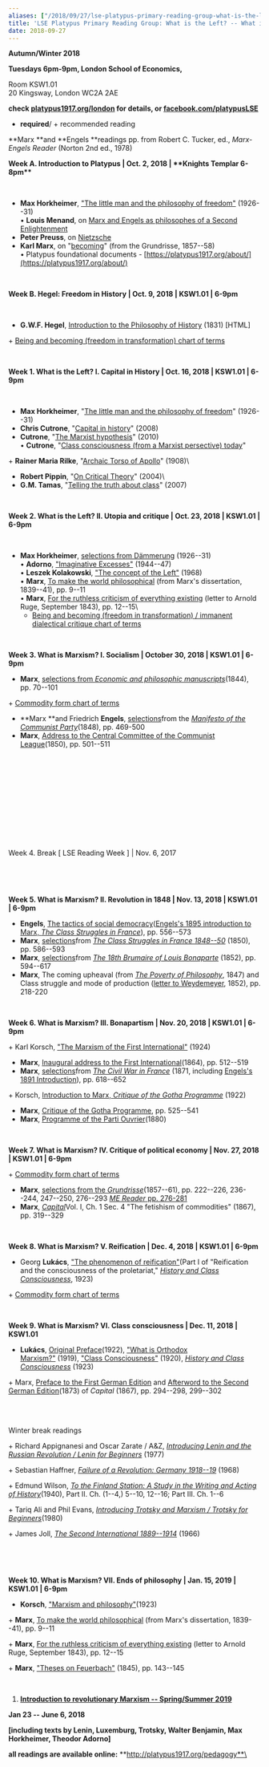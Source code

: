 ```yaml
---
aliases: ["/2018/09/27/lse-platypus-primary-reading-group-what-is-the-left-what-is-marxism"]
title: 'LSE Platypus Primary Reading Group: What is the Left? -- What is Marxism?'
date: 2018-09-27
---
```


**Autumn/Winter 2018**

**Tuesdays 6pm-9pm, London School of Economics,**

Room KSW1.01\
20 Kingsway, London WC2A 2AE

**check [platypus1917.org/london](https://platypus1917.org/london) for details, or [facebook.com/platypusLSE](http://facebook.com/platypusLSE)**

-   **required**/ + recommended reading

**Marx **and **Engels **readings pp. from Robert C. Tucker, ed., *Marx-Engels Reader* (Norton 2nd ed., 1978)

**Week A. Introduction to Platypus | Oct. 2, 2018 | \*\*Knights Templar 6-8pm\*\***

 

-   **Max Horkheimer**, ["The little man and the philosophy of freedom"](http://chriscutrone.platypus1917.org/wp-content/uploads/2010/04/horkheimer_littlemanphilosophyfreedomdaemmerung1926-31.pdf) (1926--31)\
    • **Louis Menand**, on [Marx and Engels as philosophes of a Second Enlightenment](https://platypus1917.org/wp-content/uploads/2010/09/menandlouis_edmundwilsonfinlandstationintro2003.pdf)
-   **Peter Preuss**, on [Nietzsche](https://platypus1917.org/wp-content/uploads/2010/09/preusspeter_nietzschehistoryintro1980.pdf)
-   **Karl Marx**, on "[becoming](http://chriscutrone.platypus1917.org/wp-content/uploads/2011/08/marx_grundrissebecoming.pdf)" (from the Grundrisse, 1857--58)\
    • Platypus foundational documents - [https://platypus1917.org/about/](https://platypus1917.org/about/)

 

**Week B. Hegel: Freedom in History | Oct. 9, 2018 | KSW1.01 | 6-9pm**

 

-   **G.W.F. Hegel**, [Introduction to the Philosophy of History](http://www.marxists.org/reference/archive/hegel/works/hi/hiconten.htm) (1831) [HTML]

\+ [Being and becoming (freedom in transformation) chart of terms](https://platypus1917.org/wp-content/uploads/cutrone_beingbecoming082217.pdf)

 

**Week 1. What is the Left? I. Capital in History | Oct. 16, 2018 | KSW1.01 | 6-9pm**

 

-   **Max Horkheimer**, \"[The little man and the philosophy of freedom](http://chriscutrone.platypus1917.org/wp-content/uploads/2010/04/horkheimer_littlemanphilosophyfreedomdaemmerung1926-31.pdf)\" (1926--31)
-   **Chris Cutrone**, \"[Capital in history](https://platypus1917.org/2008/10/01/capital-in-history-the-need-for-a-marxian-philosophy-of-history-of-the-left/)\" (2008)
-   **Cutrone**, \"[The Marxist hypothesis](https://platypus1917.org/2010/11/06/the-marxist-hypothesis-a-response-to-alain-badous-communist-hypothesis/)\" (2010)\
    • **Cutrone**, "[Class consciousness (from a Marxist persective) today](https://platypus1917.org/2012/11/01/class-consciousness-from-a-marxist-perspective-today/)"

\+ **Rainer Maria Rilke**, \"[Archaic Torso of Apollo](https://platypus1917.org/wp-content/uploads/2012/07/rilke_apollo.pdf)\" (1908)\
+ **Robert Pippin**, \"[On Critical Theory](https://platypus1917.org/wp-content/uploads/2010/09/pippin_criticaltheorynonbeing2004.pdf)\" (2004)\
+ **G.M. Tamas**, \"[Telling the truth about class](https://platypus1917.org/wp-content/uploads/tamasgm_tellingthetruthaboutclass.pdf)\" (2007)

 

**Week 2. What is the Left? II. Utopia and critique | Oct. 23, 2018 | KSW1.01 | 6-9pm**

 

-   **Max Horkheimer**, [selections from Dämmerung](https://platypus1917.org/wp-content/uploads/readings/horkheimer_dawnex.pdf) (1926--31)\
    • **Adorno**, ["Imaginative Excesses"](https://platypus1917.org/wp-content/uploads/readings/adorno_imaginativeexcesses.pdf) (1944--47)\
    • **Leszek Kolakowski**, ["The concept of the Left"](https://platypus1917.org/wp-content/uploads/readings/kolakowskileszek_conceptleft1968.pdf) (1968)\
    • **Marx**, [To make the world philosophical](https://platypus1917.org/wp-content/uploads/2014/10/marx_earlyphilosophicalcritique_mereader9-151.pdf) (from Marx\'s dissertation, 1839--41), pp. 9--11\
    • **Marx**, [For the ruthless criticism of everything existing](https://platypus1917.org/wp-content/uploads/2014/10/marx_earlyphilosophicalcritique_mereader9-151.pdf#page=3) (letter to Arnold Ruge, September 1843), pp. 12--15\
    + [Being and becoming (freedom in transformation) / immanent dialectical critique chart of terms](https://platypus1917.org/wp-content/uploads/cutrone_beingbecomingimmanentcritique102217.pdf)

 

**Week 3. What is Marxism? I. Socialism | October 30, 2018 | KSW1.01 | 6-9pm**

-   **Marx**, [selections from *Economic and philosophic manuscripts*](http://platypus1917.org/wp-content/uploads/readings/marx_pe1844.pdf)(1844), pp. 70--101

\+ [Commodity form chart of terms](http://platypus1917.org/wp-content/uploads/2014/02/commodityform111712.pdf)

-   **Marx **and Friedrich **Engels**, [selections](http://platypus1917.org/wp-content/uploads/2011/11/marxengels_manifestoex.pdf)from the [*Manifesto of the Communist Party*](http://www.marxists.org/archive/marx/works/1848/communist-manifesto/)(1848), pp. 469-500
-   **Marx**, [Address to the Central Committee of the Communist League](http://www.marxists.org/archive/marx/works/1847/communist-league/1850-ad1.htm)(1850), pp. 501--511

 

 

 

 

 

 

Week 4. Break [ LSE Reading Week ] | Nov. 6, 2017

 

 

**Week 5. What is Marxism? II. Revolution in 1848 | Nov. 13, 2018 | KSW1.01 | 6-9pm**

-   **Engels**, [The tactics of social democracy](http://platypus1917.org/wp-content/uploads/2014/10/engels_tacticssocialdemocracy1895_mereader556-573.pdf)([Engels\'s 1895 introduction to Marx, *The Class Struggles in France*](http://www.marxists.org/archive/marx/works/1895/03/06.htm)), pp. 556--573
-   **Marx**, [selections](http://platypus1917.org/wp-content/uploads/2011/11/marx_francestrugglesex.pdf)from [*The Class Struggles in France 1848--50*](http://www.marxists.org/archive/marx/works/1850/class-struggles-france/index.htm) (1850), pp. 586--593
-   **Marx**, [selections](http://platypus1917.org/wp-content/uploads/2011/11/marx_18thbrumaire.pdf)from [*The 18th Brumaire of Louis Bonaparte*](http://www.marxists.org/archive/marx/works/1852/18th-brumaire/index.htm) (1852), pp. 594--617
-   **Marx**, The coming upheaval (from [*The Poverty of Philosophy*](https://www.marxists.org/archive/marx/works/1847/poverty-philosophy/ch02e.htm), 1847) and Class struggle and mode of production ([letter to Weydemeyer](https://www.marxists.org/archive/marx/works/1852/letters/52_03_05-ab.htm), 1852), pp. 218-220

 

**Week 6. What is Marxism? III. Bonapartism | Nov. 20, 2018 | KSW1.01 | 6-9pm**

\+ Karl Korsch, [\"The Marxism of the First International\"](http://www.marxists.org/archive/korsch/1924/first-international.htm) (1924)

-   **Marx**, [Inaugural address to the First International](http://www.marxists.org/archive/marx/works/1864/10/27.htm)(1864), pp. 512--519
-   **Marx**, [selections](http://platypus1917.org/wp-content/uploads/2011/11/marx_pariscommunetuckeredpress.pdf)from [*The Civil War in France*](http://www.marxists.org/archive/marx/works/1871/civil-war-france/index.htm) (1871, including [Engels\'s 1891 Introduction](http://www.marxists.org/archive/marx/works/1871/civil-war-france/postscript.htm)), pp. 618--652

\+ Korsch, [Introduction to Marx, *Critique of the Gotha Programme*](http://www.marxists.org/archive/korsch/1922/gotha.htm) (1922)

-   **Marx**, [Critique of the Gotha Programme](http://www.marxists.org/archive/marx/works/1875/gotha/index.htm), pp. 525--541
-   **Marx**, [Programme of the Parti Ouvrier](http://www.marxists.org/archive/marx/works/1880/05/parti-ouvrier.htm)(1880)

 

**Week 7. What is Marxism? IV. Critique of political economy | Nov. 27, 2018 | KSW1.01 | 6-9pm**

\+ [Commodity form chart of terms](http://platypus1917.org/wp-content/uploads/2014/02/commodityform111712.pdf)

-   **Marx**, [selections from the *Grundrisse*](http://platypus1917.org/wp-content/uploads/readings/marx_grundrisseex.pdf)(1857--61), pp. 222--226, 236--244, 247--250, 276--293 [*ME Reader* pp. 276-281](http://platypus1917.org/wp-content/uploads/2014/11/marx_grundrisse_mereader276-281.pdf)
-   **Marx**, [*Capital*](http://www.marxists.org/archive/marx/works/1867-c1/ch01.htm#_blank)Vol. I, Ch. 1 Sec. 4 \"The fetishism of commodities\" (1867), pp. 319--329

 

**Week 8. What is Marxism? V. Reification | Dec. 4, 2018 | KSW1.01 | 6-9pm**

-   Georg **Lukács**, ["The phenomenon of reification"](http://platypus1917.org/wp-content/uploads/readings/lukacs_reification.pdf)(Part I of "Reification and the consciousness of the proletariat," [*History and Class Consciousness*](http://www.amazon.com/History-Class-Consciousness-Georg-Luk%C3%A1cs/dp/0262620200/sr=1-1/qid=1170622606/ref=pd_bbs_sr_1/102-9337918-8790515?ie=UTF8&s=books), 1923)

\+ [Commodity form chart of terms](http://platypus1917.org/wp-content/uploads/2014/02/commodityform111712.pdf)

 

**Week 9. What is Marxism? VI. Class consciousness | Dec. 11, 2018 | KSW1.01**

-   **Lukács**, [Original Preface](http://www.marxists.org/archive/lukacs/works/history/preface-1922.htm)(1922), ["What is Orthodox Marxism?"](http://www.marxists.org/archive/lukacs/works/history/orthodox.htm) (1919), ["Class Consciousness"](http://www.marxists.org/archive/lukacs/works/history/lukacs3.htm) (1920), [*History and Class Consciousness*](http://www.amazon.com/History-Class-Consciousness-Georg-Luk%C3%A1cs/dp/0262620200/sr=1-1/qid=1170622606/ref=pd_bbs_sr_1/102-9337918-8790515?ie=UTF8&s=books) (1923)

\+ Marx, [Preface to the First German Edition](http://www.marxists.org/archive/marx/works/1867-c1/p1.htm%20target=) and [Afterword to the Second German Edition](http://www.marxists.org/archive/marx/works/1867-c1/p3.htm)(1873) of *Capital* (1867), pp. 294--298, 299--302

 

\
Winter break readings

\+ Richard Appignanesi and Oscar Zarate / A&Z, [*Introducing Lenin and the Russian Revolution / Lenin for Beginners*](http://www.mediafire.com/file/m9h72nf0swd1bac/leninforbeginners1978.pdf) (1977)

\+ Sebastian Haffner, [*Failure of a Revolution: Germany 1918--19*](http://platypus1917.org/wp-content/uploads/2014/05/haffner_failurerevolutiongermany1918-19.pdf) (1968)

\+ Edmund Wilson, [*To the Finland Station: A Study in the Writing and Acting of History*](http://books.google.com/books?id=6ZaTgaSeFDMC&dq=edmund%20wilson%20to%20the%20finland%20station&source=gbs_similarbooks)(1940), Part II. Ch. (1--4,) 5--10, 12--16; Part III. Ch. 1--6

\+ Tariq Ali and Phil Evans, [*Introducing Trotsky and Marxism / Trotsky for Beginners*](http://www.mediafire.com/file/m7cbbnzc1iwlxkw/trotskyforbeginners1980.pdf)(1980)

\+ James Joll, [*The Second International 1889--1914*](http://books.google.com/books?id=LOs9AAAAIAAJ&dq=James+Joll,+The+Second+International+1889-1914&printsec=frontcover&source=bl&ots=ArtLFL1XTF&sig=2adrplGMdBTxHBEA3DFUB7GN_5U&hl=en&ei=X_0yS7GWFtGmnQfziaXtCA&sa=X&oi=book_result&ct=result&resnum=1&ved=0CAgQ6AEwAA#_blank) (1966)   

 

 

**Week 10. What is Marxism? VII. Ends of philosophy | Jan. 15, 2019 | KSW1.01 | 6-9pm**

-   **Korsch**, ["Marxism and philosophy"](http://platypus1917.org/wp-content/uploads/2012/12/korsch_marxismandphilosophy.pdf)(1923)

\+ **Marx**, [To make the world philosophical](http://platypus1917.org/wp-content/uploads/2014/10/marx_earlyphilosophicalcritique_mereader9-151.pdf) (from Marx\'s dissertation, 1839--41), pp. 9--11

\+ **Marx**, [For the ruthless criticism of everything existing](http://platypus1917.org/wp-content/uploads/2014/10/marx_earlyphilosophicalcritique_mereader9-151.pdf) (letter to Arnold Ruge, September 1843), pp. 12--15

\+ **Marx**, [\"Theses on Feuerbach\"](http://www.marxists.org/archive/marx/works/1845/theses/theses.htm) (1845), pp. 143--145

 

1.  [**Introduction to revolutionary Marxism -- Spring/Summer 2019**](https://platypus1917.org/2019/01/02/lse-platypus-primary-reading-group-introduction-to-revolutionary-marxism/)

**Jan 23 -- June 6, 2018**

**[including texts by Lenin, Luxemburg, Trotsky, Walter Benjamin, Max Horkheimer, Theodor Adorno]**

**all readings are available online:** **http://platypus1917.org/pedagogy**\

 
